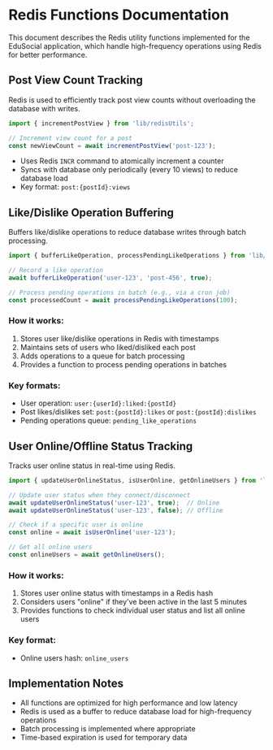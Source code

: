 # Redis Functions Documentation

This document describes the Redis utility functions implemented for the EduSocial application, which handle high-frequency operations using Redis for better performance.

## Post View Count Tracking

Redis is used to efficiently track post view counts without overloading the database with writes.

```js
import { incrementPostView } from 'lib/redisUtils';

// Increment view count for a post
const newViewCount = await incrementPostView('post-123');
```

- Uses Redis `INCR` command to atomically increment a counter
- Syncs with database only periodically (every 10 views) to reduce database load
- Key format: `post:{postId}:views`

## Like/Dislike Operation Buffering

Buffers like/dislike operations to reduce database writes through batch processing.

```js
import { bufferLikeOperation, processPendingLikeOperations } from 'lib/redisUtils';

// Record a like operation
await bufferLikeOperation('user-123', 'post-456', true);

// Process pending operations in batch (e.g., via a cron job)
const processedCount = await processPendingLikeOperations(100);
```

### How it works:

1. Stores user like/dislike operations in Redis with timestamps
2. Maintains sets of users who liked/disliked each post
3. Adds operations to a queue for batch processing
4. Provides a function to process pending operations in batches

### Key formats:
- User operation: `user:{userId}:liked:{postId}`
- Post likes/dislikes set: `post:{postId}:likes` or `post:{postId}:dislikes`
- Pending operations queue: `pending_like_operations`

## User Online/Offline Status Tracking

Tracks user online status in real-time using Redis.

```js
import { updateUserOnlineStatus, isUserOnline, getOnlineUsers } from 'lib/redisUtils';

// Update user status when they connect/disconnect
await updateUserOnlineStatus('user-123', true);  // Online
await updateUserOnlineStatus('user-123', false); // Offline

// Check if a specific user is online
const online = await isUserOnline('user-123');

// Get all online users
const onlineUsers = await getOnlineUsers();
```

### How it works:

1. Stores user online status with timestamps in a Redis hash
2. Considers users "online" if they've been active in the last 5 minutes
3. Provides functions to check individual user status and list all online users

### Key format:
- Online users hash: `online_users`

## Implementation Notes

- All functions are optimized for high performance and low latency
- Redis is used as a buffer to reduce database load for high-frequency operations
- Batch processing is implemented where appropriate
- Time-based expiration is used for temporary data 